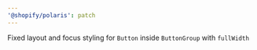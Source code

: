 ```yaml
---
'@shopify/polaris': patch
---
```


Fixed layout and focus styling for `Button` inside `ButtonGroup` with `fullWidth`
